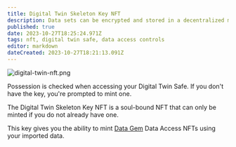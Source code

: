 ```yaml
---
title: Digital Twin Skeleton Key NFT
description: Data sets can be encrypted and stored in a decentralized manner generating a Data Gem NFT that can be sold on data exchanges granting the possessor access to the data set.
published: true
date: 2023-10-27T18:25:24.971Z
tags: nft, digital twin safe, data access controls
editor: markdown
dateCreated: 2023-10-27T18:21:13.091Z
---
```




![digital-twin-nft.png](https://static.crowdsourcingcures.org/img/digital-twin-nft.png)

Possession is checked when accessing your Digital Twin Safe.
If you don't have the key, you're prompted to mint one.

The Digital Twin Skeleton Key NFT is a soul-bound NFT that can only be minted if you do not already have one.

This key gives you the ability to mint [Data Gem](/data-gem-nfts) Data Access NFTs using your imported data.

